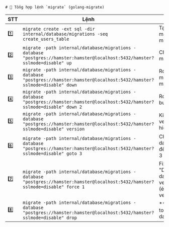     # 📌 Tổng hợp lệnh `migrate` (golang-migrate)

| STT | Lệnh                                                                                                                               | Mô tả                                              |
| --- | ---------------------------------------------------------------------------------------------------------------------------------- | -------------------------------------------------- |
| 1️⃣  | `migrate create -ext sql -dir internal/database/migrations -seq create_users_table`                                                | Tạo file migration mới                             |
| 2️⃣  | `migrate -path internal/database/migrations -database "postgres://hamster:hamster@localhost:5432/hamster?sslmode=disable" up`      | Chạy migration                                     |
| 3️⃣  | `migrate -path internal/database/migrations -database "postgres://hamster:hamster@localhost:5432/hamster?sslmode=disable" down`    | Rollback migration mới nhất                        |
| 4️⃣  | `migrate -path internal/database/migrations -database "postgres://hamster:hamster@localhost:5432/hamster?sslmode=disable" down 2`  | Rollback 2 bước                                    |
| 5️⃣  | `migrate -path internal/database/migrations -database "postgres://hamster:hamster@localhost:5432/hamster?sslmode=disable" version` | Kiểm tra version hiện tại                          |
| 6️⃣  | `migrate -path internal/database/migrations -database "postgres://hamster:hamster@localhost:5432/hamster?sslmode=disable" goto 3`  | Chuyển database đến version 3                      |
| 7️⃣  | `migrate -path internal/database/migrations -database "postgres://hamster:hamster@localhost:5432/hamster?sslmode=disable" force 1` | Fix lỗi "Dirty database version" (ép về version 1) |
| 8️⃣  | `migrate -path internal/database/migrations -database "postgres://hamster:hamster@localhost:5432/hamster?sslmode=disable" drop`    | ** Xóa toàn bộ database**                          |
